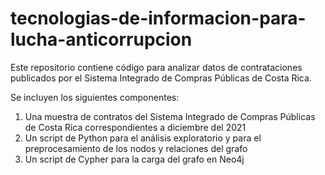 # tecnologias-de-informacion-para-lucha-anticorrupcion
Este repositorio contiene código para analizar datos de contrataciones publicados por el Sistema Integrado de Compras Públicas de Costa Rica.

Se incluyen los siguientes componentes:
1) Una muestra de contratos del Sistema Integrado de Compras Públicas de Costa Rica correspondientes a diciembre del 2021
2) Un script de Python para el análisis exploratorio y para el preprocesamiento de los nodos y relaciones del grafo 
3) Un script de Cypher para la carga del grafo en Neo4j
